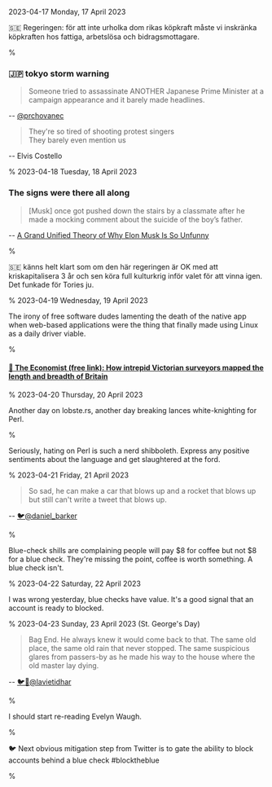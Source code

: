 2023-04-17 Monday, 17 April 2023

&#x1F1F8;&#x1F1EA; Regeringen: för att inte urholka dom rikas köpkraft måste vi inskränka köpkraften hos fattiga, arbetslösa och bidragsmottagare. 

%

### &#x1F1EF;&#x1F1F5; tokyo storm warning

> Someone tried to assassinate ANOTHER Japanese Prime Minister at a campaign appearance and it barely made headlines.

-- [@prchovanec](https://twitter.com/prchovanec/status/1647925232642977793)

> They're so tired of shooting protest singers  
  They barely even mention us
  
-- Elvis Costello 

%
2023-04-18 Tuesday, 18 April 2023

### The signs were there all along

> [Musk] once got pushed down the stairs by a classmate after he made a mocking comment about the suicide of the boy’s father.

-- [A Grand Unified Theory of Why Elon Musk Is So Unfunny](https://www.rollingstone.com/culture/culture-features/elon-musk-isnt-funny-bad-jokes-twitter-1234712950/)

%

&#x1F1F8;&#x1F1EA; känns helt klart som om den här regeringen är OK med att kriskapitalisera 3 år och sen köra full kulturkrig inför valet för att vinna igen. Det funkade för Tories ju. 

%
2023-04-19 Wednesday, 19 April 2023

The irony of free software dudes lamenting the death of the native app when web-based applications were the thing that finally made using Linux as a daily driver viable. 

%

#### [🔗 The Economist (free link): How intrepid Victorian surveyors mapped the length and breadth of Britain](https://www.economist.com/interactive/britain/2023/04/06/how-intrepid-victorian-surveyors-mapped-the-length-and-breadth-of-britain)

%
2023-04-20 Thursday, 20 April 2023

Another day on lobste.rs, another day breaking lances white-knighting for Perl.

%

Seriously, hating on Perl is such a nerd shibboleth. Express any positive sentiments about the language and get slaughtered at the ford. 

%
2023-04-21 Friday, 21 April 2023

> So sad, he can make a car that blows up and a rocket that blows up but still can't write a tweet that blows up.

-- [🐦@daniel_barker](https://twitter.com/daniel_barker/status/1649153846063558657)

%

Blue-check shills are complaining people will pay $8 for coffee but not $8 for a blue check. They're missing the point, coffee is worth something. A blue check isn't.

%
2023-04-22 Saturday, 22 April 2023

I was wrong yesterday, blue checks have value. It's a good signal that an account is ready to blocked.

%
2023-04-23 Sunday, 23 April 2023 (St. George's Day)

> Bag End. He always knew it would come back to that. The same old place, the same old rain that never stopped. The same suspicious glares from passers-by as he made his way to the house where the old master lay dying.

-- [🐦🧵@lavietidhar](https://twitter.com/lavietidhar/status/1650128473841709057)

%

I should start re-reading Evelyn Waugh.

%

🐦 Next obvious mitigation step from Twitter is to gate the ability to block accounts behind a blue check \#blocktheblue

%
